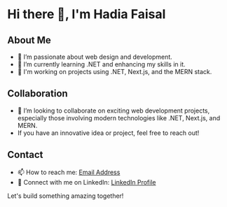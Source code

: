 # Hi there 👋, I'm Hadia Faisal

## About Me
- 👀 I’m passionate about web design and development.
- 🌱 I’m currently learning .NET and enhancing my skills in it.
- 💼 I'm working on projects using .NET, Next.js, and the MERN stack.

## Collaboration
- 💞️ I’m looking to collaborate on exciting web development projects, especially those involving modern technologies like .NET, Next.js, and MERN.
- If you have an innovative idea or project, feel free to reach out!

## Contact
- 📫 How to reach me: [Email Address](hadiafaisal1003@gmail.com)
- 📱 Connect with me on LinkedIn: [LinkedIn Profile](https://www.linkedin.com/in/hadiafaisal)

Let's build something amazing together!

<!---
HadiaFaisal19/HadiaFaisal19 is a ✨ special ✨ repository because its `README.md` (this file) appears on your GitHub profile.
You can click the Preview link to take a look at your changes.
--->
